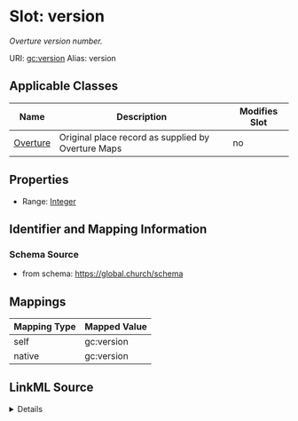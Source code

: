 

# Slot: version 


_Overture version number._





URI: [gc:version](https://global.church/schema/version)
Alias: version

<!-- no inheritance hierarchy -->





## Applicable Classes

| Name | Description | Modifies Slot |
| --- | --- | --- |
| [Overture](Overture.md) | Original place record as supplied by Overture Maps |  no  |






## Properties

* Range: [Integer](Integer.md)




## Identifier and Mapping Information






### Schema Source


* from schema: https://global.church/schema




## Mappings

| Mapping Type | Mapped Value |
| ---  | ---  |
| self | gc:version |
| native | gc:version |




## LinkML Source

<details>
```yaml
name: version
description: Overture version number.
in_subset:
- overture
from_schema: https://global.church/schema
rank: 1000
alias: version
domain_of:
- Overture
range: integer

```
</details>